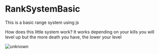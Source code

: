 # RankSystemBasic

This is a basic range system using js

How does this little system work?
It works depending on your kills you will level up but the more death you have, the lower your level



![unknown](https://user-images.githubusercontent.com/97565183/149194636-6aa572c9-7d8b-4f2b-baca-90449617446a.png)








